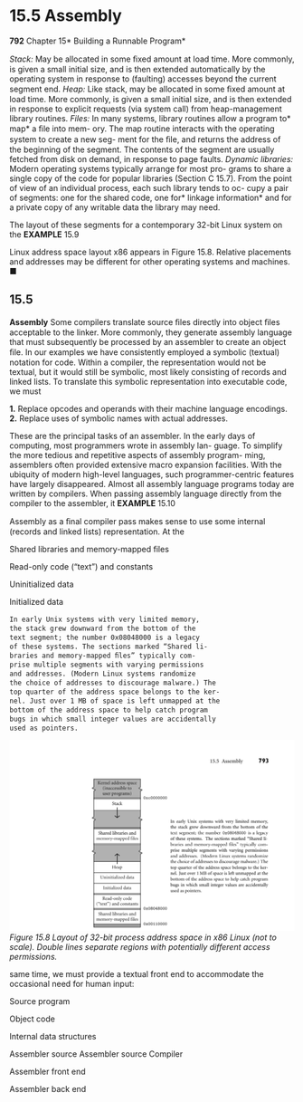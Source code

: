 # 15.5 Assembly

**792**
Chapter 15* Building a Runnable Program*

*Stack:* May be allocated in some ﬁxed amount at load time. More commonly, is
given a small initial size, and is then extended automatically by the operating
system in response to (faulting) accesses beyond the current segment end.
*Heap:* Like stack, may be allocated in some ﬁxed amount at load time. More
commonly, is given a small initial size, and is then extended in response to
explicit requests (via system call) from heap-management library routines.
*Files:* In many systems, library routines allow a program to* map* a ﬁle into mem-
ory. The map routine interacts with the operating system to create a new seg-
ment for the ﬁle, and returns the address of the beginning of the segment. The
contents of the segment are usually fetched from disk on demand, in response
to page faults.
*Dynamic libraries:* Modern operating systems typically arrange for most pro-
grams to share a single copy of the code for popular libraries (Section C 15.7).
From the point of view of an individual process, each such library tends to oc-
cupy a pair of segments: one for the shared code, one for* linkage information*
and for a private copy of any writable data the library may need.

The layout of these segments for a contemporary 32-bit Linux system on the
**EXAMPLE** 15.9

Linux address space layout
x86 appears in Figure 15.8. Relative placements and addresses may be different
for other operating systems and machines.
■
## 15.5

**Assembly**
Some compilers translate source ﬁles directly into object ﬁles acceptable to the
linker. More commonly, they generate assembly language that must subsequently
be processed by an assembler to create an object ﬁle.
In our examples we have consistently employed a symbolic (textual) notation
for code. Within a compiler, the representation would not be textual, but it would
still be symbolic, most likely consisting of records and linked lists. To translate this
symbolic representation into executable code, we must

**1.** Replace opcodes and operands with their machine language encodings.
**2.** Replace uses of symbolic names with actual addresses.

These are the principal tasks of an assembler.
In the early days of computing, most programmers wrote in assembly lan-
guage. To simplify the more tedious and repetitive aspects of assembly program-
ming, assemblers often provided extensive macro expansion facilities. With the
ubiquity of modern high-level languages, such programmer-centric features have
largely disappeared. Almost all assembly language programs today are written by
compilers.
When passing assembly language directly from the compiler to the assembler, it
**EXAMPLE** 15.10

Assembly as a ﬁnal
compiler pass
makes sense to use some internal (records and linked lists) representation. At the

Shared libraries and
memory-mapped files

Read-only code
(“text”) and constants

Uninitialized data

Initialized data

```
In early Unix systems with very limited memory,
the stack grew downward from the bottom of the
text segment; the number 0x08048000 is a legacy
of these systems. The sections marked “Shared li-
braries and memory-mapped ﬁles” typically com-
prise multiple segments with varying permissions
and addresses. (Modern Linux systems randomize
the choice of addresses to discourage malware.) The
top quarter of the address space belongs to the ker-
nel. Just over 1 MB of space is left unmapped at the
bottom of the address space to help catch program
bugs in which small integer values are accidentally
used as pointers.
```


![Figure 15.8 Layout of...](images/page_826_vector_367.png)
*Figure 15.8 Layout of 32-bit process address space in x86 Linux (not to scale). Double lines separate regions with potentially different access permissions.*

same time, we must provide a textual front end to accommodate the occasional
need for human input:

Source program

Object code

Internal data structures

Assembler source
Assembler source
Compiler

Assembler front end

Assembler back end

